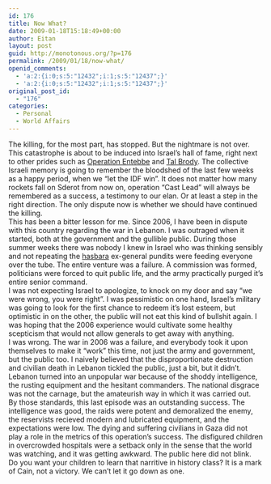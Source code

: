 ```yaml
---
id: 176
title: Now What?
date: 2009-01-18T15:18:49+00:00
author: Eitan
layout: post
guid: http://monotonous.org/?p=176
permalink: /2009/01/18/now-what/
openid_comments:
  - 'a:2:{i:0;s:5:"12432";i:1;s:5:"12437";}'
  - 'a:2:{i:0;s:5:"12432";i:1;s:5:"12437";}'
original_post_id:
  - "176"
categories:
  - Personal
  - World Affairs
---
```

The killing, for the most part, has stopped. But the nightmare is not over. This catastrophe is about to be induced into Israel&#8217;s hall of fame, right next to other prides such as [Operation Entebbe](http://en.wikipedia.org/wiki/Operation_Entebbe) and [Tal Brody](http://en.wikipedia.org/wiki/Tal_Brody). The collective Israeli memory is going to remember the bloodshed of the last few weeks as a happy period, when we &#8220;let the IDF win&#8221;. It does not matter how many rockets fall on Sderot from now on, operation &#8220;Cast Lead&#8221; will always be remembered as a success, a testimony to our elan. Or at least a step in the right direction. The only dispute now is whether we should have continued the killing.  
This has been a bitter lesson for me. Since 2006, I have been in dispute with this country regarding the war in Lebanon. I was outraged when it started, both at the government and the gullible public. During those summer weeks there was nobody I knew in Israel who was thinking sensibly and not repeating the [hasbara](http://en.wikipedia.org/wiki/Hasbara) ex-general pundits were feeding everyone over the tube. The entire venture was a failure. A commission was formed, politicians were forced to quit public life, and the army practically purged it&#8217;s entire senior command.  
I was not expecting Israel to apologize, to knock on my door and say &#8220;we were wrong, you were right&#8221;. I was pessimistic on one hand, Israel&#8217;s military was going to look for the first chance to redeem it&#8217;s lost esteem, but optimistic in on the other, the public will not eat this kind of bullshit again. I was hoping that the 2006 experience would cultivate some healthy scepticism that would not allow generals to get away with anything.  
I was wrong. The war in 2006 was a failure, and everybody took it upon themselves to make it &#8220;work&#8221; this time, not just the army and government, but the public too. I naively believed that the disproportionate destruction and civilian death in Lebanon tickled the public, just a bit, but it didn&#8217;t. Lebanon turned into an unpopular war because of the shoddy intelligence, the rusting equipment and the hesitant commanders. The national disgrace was not the carnage, but the amateurish way in which it was carried out.  
By those standards, this last episode was an outstanding success. The intelligence was good, the raids were potent and demoralized the enemy, the reservists recieved modern and lubricated equipment, and the expectations were low. The dying and suffering civilians in Gaza did not play a role in the metrics of this operation&#8217;s success. The disfigured children in overcrowded hospitals were a setback only in the sense that the world was watching, and it was getting awkward. The public here did not blink.  
Do you want your children to learn that narritive in history class? It is a mark of Cain, not a victory. We can&#8217;t let it go down as one.